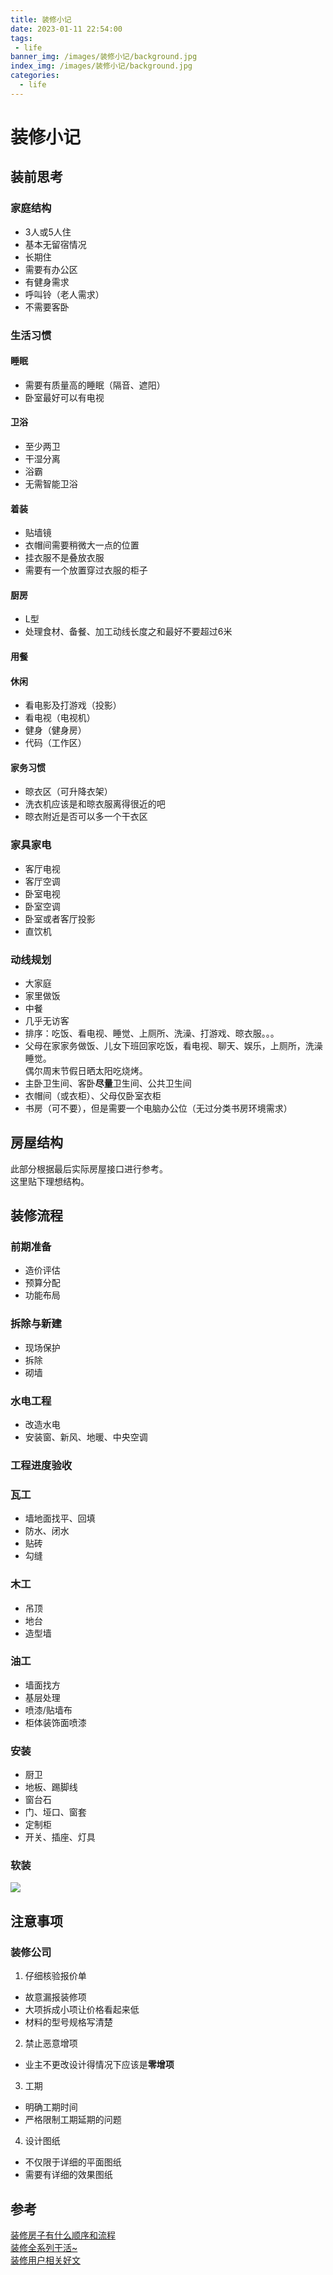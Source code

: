 ```yaml
---
title: 装修小记
date: 2023-01-11 22:54:00
tags:
 - life
banner_img: /images/装修小记/background.jpg
index_img: /images/装修小记/background.jpg
categories: 
  - life
---
```


# 装修小记  

## 装前思考  

### 家庭结构    
- 3人或5人住  
- 基本无留宿情况  
- 长期住  
- 需要有办公区  
- 有健身需求  
- 呼叫铃（老人需求）  
- 不需要客卧  

### 生活习惯  
#### 睡眠  
- 需要有质量高的睡眠（隔音、遮阳）  
- 卧室最好可以有电视  
#### 卫浴
- 至少两卫  
- 干湿分离  
- 浴霸  
- 无需智能卫浴  
#### 着装  
- 贴墙镜  
- 衣帽间需要稍微大一点的位置  
- 挂衣服不是叠放衣服  
- 需要有一个放置穿过衣服的柜子  
#### 厨房  
- L型  
- 处理食材、备餐、加工动线长度之和最好不要超过6米  
#### 用餐  
#### 休闲  
- 看电影及打游戏（投影）    
- 看电视（电视机）  
- 健身（健身房）  
- 代码（工作区）  
#### 家务习惯  
- 晾衣区（可升降衣架）  
- 洗衣机应该是和晾衣服离得很近的吧  
- 晾衣附近是否可以多一个干衣区    

### 家具家电  
- 客厅电视  
- 客厅空调  
- 卧室电视  
- 卧室空调  
- 卧室或者客厅投影  
- 直饮机  

### 动线规划  
- 大家庭  
- 家里做饭  
- 中餐  
- 几乎无访客  
- 排序：吃饭、看电视、睡觉、上厕所、洗澡、打游戏、晾衣服。。。  
- 父母在家家务做饭、儿女下班回家吃饭，看电视、聊天、娱乐，上厕所，洗澡睡觉。    
偶尔周末节假日晒太阳吃烧烤。  
- 主卧卫生间、客卧**尽量**卫生间、公共卫生间  
- 衣帽间（或衣柜）、父母仅卧室衣柜  
- 书房（可不要），但是需要一个电脑办公位（无过分类书房环境需求）  

## 房屋结构  
此部分根据最后实际房屋接口进行参考。  
这里贴下理想结构。  

## 装修流程  
### 前期准备  
- 造价评估  
- 预算分配  
- 功能布局  
### 拆除与新建  
- 现场保护  
- 拆除  
- 砌墙  
### 水电工程  
- 改造水电  
- 安装窗、新风、地暖、中央空调  
### 工程进度验收    
### 瓦工  
- 墙地面找平、回填  
- 防水、闭水  
- 贴砖  
- 勾缝  
### 木工  
- 吊顶  
- 地台  
- 造型墙  
### 油工  
- 墙面找方  
- 基层处理  
- 喷漆/贴墙布  
- 柜体装饰面喷漆  
### 安装  
- 厨卫  
- 地板、踢脚线  
- 窗台石  
- 门、垭口、窗套  
- 定制柜 
- 开关、插座、灯具  
### 软装  

<img src="/images/装修小记/装修流程.webp" />

## 注意事项  
### 装修公司  
1. 仔细核验报价单  
  - 故意漏报装修项  
  - 大项拆成小项让价格看起来低  
  - 材料的型号规格写清楚  
2. 禁止恶意增项  
  - 业主不更改设计得情况下应该是**零增项**  
3. 工期  
  - 明确工期时间  
  - 严格限制工期延期的问题  
4. 设计图纸  
  - 不仅限于详细的平面图纸  
  - 需要有详细的效果图纸  

## 参考  
[装修房子有什么顺序和流程](https://www.zhihu.com/question/33602748/answer/1338557186)  
[装修全系列干活~](https://zhuanlan.zhihu.com/p/465614055)  
[装修用户相关好文](https://www.zhihu.com/people/18662821621/posts)  